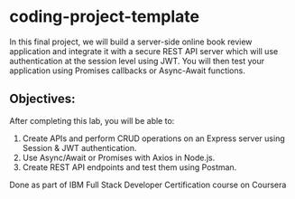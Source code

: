 # coding-project-template
In this final project, we will build a server-side online book review application and integrate it with a secure REST API server which will use authentication at the session level using JWT. You will then test your application using Promises callbacks or Async-Await functions.
## Objectives:
After completing this lab, you will be able to:

1. Create APIs and perform CRUD operations on an Express server using Session & JWT authentication.
2. Use Async/Await or Promises with Axios in Node.js.
3. Create REST API endpoints and test them using Postman.

Done as part of IBM Full Stack Developer Certification course on Coursera
